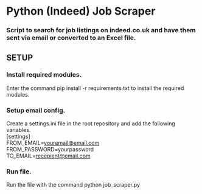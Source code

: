 # Python (Indeed) Job Scraper


### Script to search for job listings on indeed.co.uk and have them sent via email or converted to an Excel file.


## SETUP


### Install required modules.

Enter the command pip install -r requirements.txt to install the required modules.

### Setup email config.

Create a settings.ini file in the root repository and add the following variables.<br/>
[settings]<br/>
FROM_EMAIL=youremail@email.com <br/>
FROM_PASSWORD=yourpassword <br/>
TO_EMAIL=recepient@email.com <br/>


### Run file.

Run the file with the command python job_scraper.py

